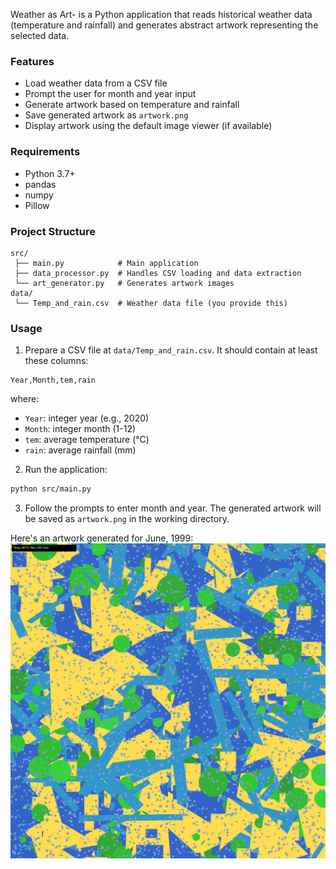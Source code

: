Weather as Art- is a Python application that reads historical weather data (temperature and rainfall) and generates abstract artwork representing the selected data.

### Features

- Load weather data from a CSV file
- Prompt the user for month and year input
- Generate artwork based on temperature and rainfall
- Save generated artwork as `artwork.png`
- Display artwork using the default image viewer (if available)

### Requirements

- Python 3.7+
- pandas
- numpy
- Pillow

### Project Structure

```
src/
 ├── main.py            # Main application
 ├── data_processor.py  # Handles CSV loading and data extraction
 └── art_generator.py   # Generates artwork images
data/
 └── Temp_and_rain.csv  # Weather data file (you provide this)
```

### Usage

1. Prepare a CSV file at `data/Temp_and_rain.csv`. It should contain at least these columns:

```
Year,Month,tem,rain
```

where:

* `Year`: integer year (e.g., 2020)
* `Month`: integer month (1-12)
* `tem`: average temperature (°C)
* `rain`: average rainfall (mm)

2. Run the application:

```bash
python src/main.py
```

3. Follow the prompts to enter month and year. The generated artwork will be saved as `artwork.png` in the working directory.

Here's an artwork generated for June, 1999:
![June 1999](artwork.png)
